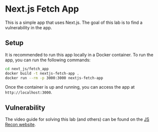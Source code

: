 # Next.js Fetch App

This is a simple app that uses Next.js. The goal of this lab is to find a vulnerability in the app.

## Setup

It is recommended to run this app locally in a Docker container. To run the app, you can run the following commands:

```bash
cd next_js/fetch_app
docker build -t nextjs-fetch-app .
docker run --rm -p 3000:3000 nextjs-fetch-app
```

Once the container is up and running, you can access the app at `http://localhost:3000`.

## Vulnerability

The video guide for solving this lab (and others) can be found on the [JS Recon website](https://js-recon.io/labs).
